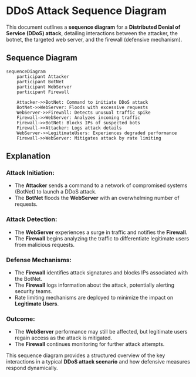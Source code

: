 # DDoS Attack Sequence Diagram

This document outlines a **sequence diagram** for a **Distributed Denial of Service (DDoS) attack**, detailing interactions between the attacker, the botnet, the targeted web server, and the firewall (defensive mechanism).

## Sequence Diagram

```mermaid
sequenceDiagram
    participant Attacker
    participant BotNet
    participant WebServer
    participant Firewall

    Attacker->>BotNet: Command to initiate DDoS attack
    BotNet->>WebServer: Floods with excessive requests
    WebServer->>Firewall: Detects unusual traffic spike
    Firewall->>WebServer: Analyzes incoming traffic
    Firewall->>BotNet: Blocks IPs of suspected bots
    Firewall->>Attacker: Logs attack details
    WebServer->>LegitimateUsers: Experiences degraded performance
    Firewall->>WebServer: Mitigates attack by rate limiting
```

## Explanation
### Attack Initiation:
- The **Attacker** sends a command to a network of compromised systems (BotNet) to launch a DDoS attack.
- The **BotNet** floods the **WebServer** with an overwhelming number of requests.

### Attack Detection:
- The **WebServer** experiences a surge in traffic and notifies the **Firewall**.
- The **Firewall** begins analyzing the traffic to differentiate legitimate users from malicious requests.

### Defense Mechanisms:
- The **Firewall** identifies attack signatures and blocks IPs associated with the BotNet.
- The **Firewall** logs information about the attack, potentially alerting security teams.
- Rate limiting mechanisms are deployed to minimize the impact on **Legitimate Users**.

### Outcome:
- The **WebServer** performance may still be affected, but legitimate users regain access as the attack is mitigated.
- The **Firewall** continues monitoring for further attack attempts.

This sequence diagram provides a structured overview of the key interactions in a typical **DDoS attack scenario** and how defensive measures respond dynamically.

